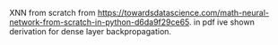 XNN from scratch from https://towardsdatascience.com/math-neural-network-from-scratch-in-python-d6da9f29ce65. in pdf ive shown derivation for dense layer backpropagation.
